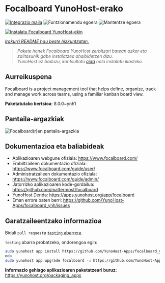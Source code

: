 <!--
Ohart ongi: README hau automatikoki sortu da <https://github.com/YunoHost/apps/tree/master/tools/readme_generator>ri esker
EZ editatu eskuz.
-->

# Focalboard YunoHost-erako

[![Integrazio maila](https://dash.yunohost.org/integration/focalboard.svg)](https://ci-apps.yunohost.org/ci/apps/focalboard/) ![Funtzionamendu egoera](https://ci-apps.yunohost.org/ci/badges/focalboard.status.svg) ![Mantentze egoera](https://ci-apps.yunohost.org/ci/badges/focalboard.maintain.svg)

[![Instalatu Focalboard YunoHost-ekin](https://install-app.yunohost.org/install-with-yunohost.svg)](https://install-app.yunohost.org/?app=focalboard)

*[Irakurri README hau beste hizkuntzatan.](./ALL_README.md)*

> *Pakete honek Focalboard YunoHost zerbitzari batean azkar eta zailtasunik gabe instalatzea ahalbidetzen dizu.*  
> *YunoHost ez baduzu, kontsultatu [gida](https://yunohost.org/install) nola instalatu ikasteko.*

## Aurreikuspena

Focalboard is a project management tool that helps define, organize, track and manage work across teams, using a familiar kanban board view.


**Paketatutako bertsioa:** 8.0.0~ynh1

## Pantaila-argazkiak

![Focalboard(r)en pantaila-argazkia](./doc/screenshots/screenshot.jpg)

## Dokumentazioa eta baliabideak

- Aplikazioaren webgune ofiziala: <https://www.focalboard.com/>
- Erabiltzaileen dokumentazio ofiziala: <https://www.focalboard.com/guide/user/>
- Administratzaileen dokumentazio ofiziala: <https://www.focalboard.com/guide/admin/>
- Jatorrizko aplikazioaren kode-gordailua: <https://github.com/mattermost/focalboard>
- YunoHost Denda: <https://apps.yunohost.org/app/focalboard>
- Eman errore baten berri: <https://github.com/YunoHost-Apps/focalboard_ynh/issues>

## Garatzaileentzako informazioa

Bidali `pull request`a [`testing` abarrera](https://github.com/YunoHost-Apps/focalboard_ynh/tree/testing).

`testing` abarra probatzeko, ondorengoa egin:

```bash
sudo yunohost app install https://github.com/YunoHost-Apps/focalboard_ynh/tree/testing --debug
edo
sudo yunohost app upgrade focalboard -u https://github.com/YunoHost-Apps/focalboard_ynh/tree/testing --debug
```

**Informazio gehiago aplikazioaren paketatzeari buruz:** <https://yunohost.org/packaging_apps>
